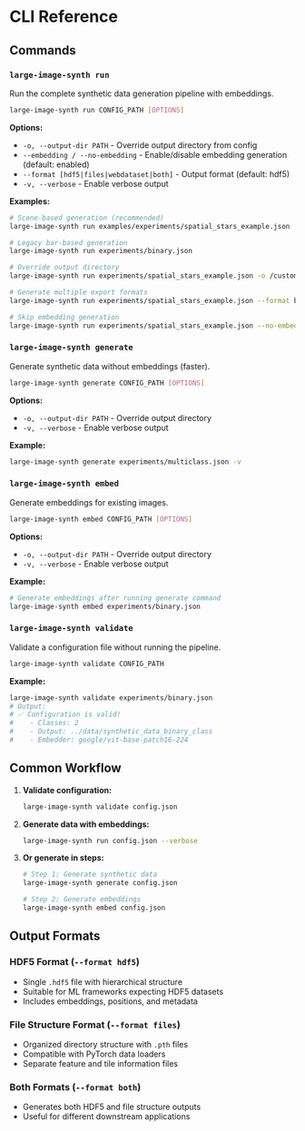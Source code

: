 # CLI Reference

## Commands

### `large-image-synth run`

Run the complete synthetic data generation pipeline with embeddings.

```bash
large-image-synth run CONFIG_PATH [OPTIONS]
```

**Options:**
- `-o, --output-dir PATH` - Override output directory from config
- `--embedding / --no-embedding` - Enable/disable embedding generation (default: enabled)
- `--format [hdf5|files|webdataset|both]` - Output format (default: hdf5)
- `-v, --verbose` - Enable verbose output

**Examples:**
```bash
# Scene-based generation (recommended)
large-image-synth run examples/experiments/spatial_stars_example.json

# Legacy bar-based generation  
large-image-synth run experiments/binary.json

# Override output directory
large-image-synth run experiments/spatial_stars_example.json -o /custom/output

# Generate multiple export formats
large-image-synth run experiments/spatial_stars_example.json --format both

# Skip embedding generation
large-image-synth run experiments/spatial_stars_example.json --no-embedding
```

### `large-image-synth generate`

Generate synthetic data without embeddings (faster).

```bash
large-image-synth generate CONFIG_PATH [OPTIONS]
```

**Options:**
- `-o, --output-dir PATH` - Override output directory
- `-v, --verbose` - Enable verbose output

**Example:**
```bash
large-image-synth generate experiments/multiclass.json -v
```

### `large-image-synth embed`

Generate embeddings for existing images.

```bash
large-image-synth embed CONFIG_PATH [OPTIONS]
```

**Options:**
- `-o, --output-dir PATH` - Override output directory
- `-v, --verbose` - Enable verbose output

**Example:**
```bash
# Generate embeddings after running generate command
large-image-synth embed experiments/binary.json
```

### `large-image-synth validate`

Validate a configuration file without running the pipeline.

```bash
large-image-synth validate CONFIG_PATH
```

**Example:**
```bash
large-image-synth validate experiments/binary.json
# Output:
# ✅ Configuration is valid!
#    - Classes: 2
#    - Output: ../data/synthetic_data_binary_class
#    - Embedder: google/vit-base-patch16-224
```

## Common Workflow

1. **Validate configuration:**
   ```bash
   large-image-synth validate config.json
   ```

2. **Generate data with embeddings:**
   ```bash
   large-image-synth run config.json --verbose
   ```

3. **Or generate in steps:**
   ```bash
   # Step 1: Generate synthetic data
   large-image-synth generate config.json
   
   # Step 2: Generate embeddings
   large-image-synth embed config.json
   ```

## Output Formats

### HDF5 Format (`--format hdf5`)
- Single `.hdf5` file with hierarchical structure
- Suitable for ML frameworks expecting HDF5 datasets
- Includes embeddings, positions, and metadata

### File Structure Format (`--format files`)  
- Organized directory structure with `.pth` files
- Compatible with PyTorch data loaders
- Separate feature and tile information files

### Both Formats (`--format both`)
- Generates both HDF5 and file structure outputs
- Useful for different downstream applications